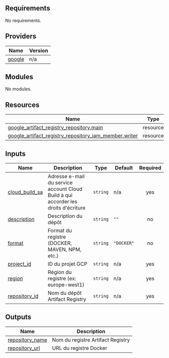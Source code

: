 <!-- BEGIN_TF_DOCS -->
## Requirements

No requirements.

## Providers

| Name | Version |
|------|---------|
| <a name="provider_google"></a> [google](#provider\_google) | n/a |

## Modules

No modules.

## Resources

| Name | Type |
|------|------|
| [google_artifact_registry_repository.main](https://registry.terraform.io/providers/hashicorp/google/latest/docs/resources/artifact_registry_repository) | resource |
| [google_artifact_registry_repository_iam_member.writer](https://registry.terraform.io/providers/hashicorp/google/latest/docs/resources/artifact_registry_repository_iam_member) | resource |

## Inputs

| Name | Description | Type | Default | Required |
|------|-------------|------|---------|:--------:|
| <a name="input_cloud_build_sa"></a> [cloud\_build\_sa](#input\_cloud\_build\_sa) | Adresse e-mail du service account Cloud Build à qui accorder les droits d'écriture | `string` | n/a | yes |
| <a name="input_description"></a> [description](#input\_description) | Description du dépôt | `string` | `""` | no |
| <a name="input_format"></a> [format](#input\_format) | Format du registre (DOCKER, MAVEN, NPM, etc.) | `string` | `"DOCKER"` | no |
| <a name="input_project_id"></a> [project\_id](#input\_project\_id) | ID du projet GCP | `string` | n/a | yes |
| <a name="input_region"></a> [region](#input\_region) | Région du registre (ex: europe-west1) | `string` | n/a | yes |
| <a name="input_repository_id"></a> [repository\_id](#input\_repository\_id) | Nom du dépôt Artifact Registry | `string` | n/a | yes |

## Outputs

| Name | Description |
|------|-------------|
| <a name="output_repository_name"></a> [repository\_name](#output\_repository\_name) | Nom du registre Artifact Registry |
| <a name="output_repository_url"></a> [repository\_url](#output\_repository\_url) | URL du registre Docker |
<!-- END_TF_DOCS -->
